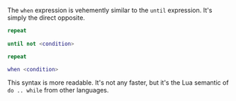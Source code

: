 The `when` expression is vehemently similar to the `until` expression. It's simply the direct opposite.
```lua showLineNumbers title="Looping until 'condition' is true, the old way."
repeat
    
until not <condition>
```
```lua showLineNumbers title="Looping until 'condition' is true, the new way."
repeat

when <condition>
```
This syntax is more readable. It's not any faster, but it's the Lua semantic of `do .. while` from other languages.